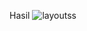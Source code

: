  Hasil ![layoutss](https://github.com/user-attachments/assets/8567ce11-1457-4425-913e-c96b807d30e5)

